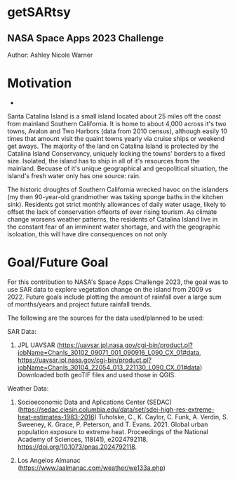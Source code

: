 # getSARtsy
NASA Space Apps 2023 Challenge
-
Author: Ashley Nicole Warner

# Motivation
-
Santa Catalina Island is a small island located about 25 miles off the coast from mainland Southern California. It is home to about 4,000 across it's two towns, Avalon and Two Harbors (data from 2010 census), although easily 10 times that amount visit the quaint towns yearly via cruise ships or weekend get aways. The majority of the land on Catalina Island is protected by the Catalina Island Conservancy, uniquely locking the towns' borders to a fixed size. Isolated, the island has to ship in all of it's resources from the mainland. Becuase of it's unique geographical and geopolitical situation, the island's fresh water only has one source: rain.

The historic droughts of Southern California wrecked havoc on the islanders (my then 90-year-old grandmother was taking sponge baths in the kitchen sink). Residents got strict monthly allowances of daily water usage, likely to offset the lack of conservation offeorts of ever rising tourism. As climate change worsens weather patterns, the residents of Catalina Island live in the constant fear of an imminent water shortage, and with the geographic isoloation, this will have dire consequences on not only 

# Goal/Future Goal

For this contribution to NASA's Space Apps Challenge 2023, the goal was to use SAR data to explore vegetation change on the island from 2009 vs 2022. Future goals include plotting the amount of rainfall over a large sum of months/years and project future rainfall trends.

The following are the sources for the data used/planned to be used:

SAR Data: 
1. JPL UAVSAR (https://uavsar.jpl.nasa.gov/cgi-bin/product.pl?jobName=ChanIs_30102_09071_001_090916_L090_CX_01#data, https://uavsar.jpl.nasa.gov/cgi-bin/product.pl?jobName=ChanIs_30104_22054_013_221130_L090_CX_01#data)
Downloaded both geoTIF files and used those in QGIS.

Weather Data: 
1. Socioeconomic Data and Aplications Center (SEDAC) (https://sedac.ciesin.columbia.edu/data/set/sdei-high-res-extreme-heat-estimates-1983-2016)
Tuholske, C., K. Caylor, C. Funk, A. Verdin, S. Sweeney, K. Grace, P. Peterson, and T. Evans. 2021. Global urban population exposure to extreme heat. Proceedings of the National Academy of Sciences, 118(41), e2024792118. https://doi.org/10.1073/pnas.2024792118.

2. Los Angelos Almanac (https://www.laalmanac.com/weather/we133a.php)

